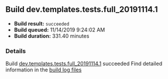 ## Build dev.templates.tests.full_20191114.1
- **Build result:** `succeeded`
- **Build queued:** 11/14/2019 9:24:02 AM
- **Build duration:** 331.40 minutes
### Details
Build [dev.templates.tests.full_20191114.1](https://winappstudio.visualstudio.com/web/build.aspx?pcguid=a4ef43be-68ce-4195-a619-079b4d9834c2&builduri=vstfs%3a%2f%2f%2fBuild%2fBuild%2f31914) succeeded
Find detailed information in the [build log files]()

